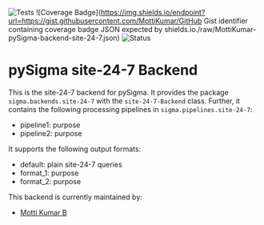 ![Tests](https://github.com/MottiKumar/pySigma-backend-site-24-7/actions/workflows/test.yml/badge.svg)
![Coverage Badge](https://img.shields.io/endpoint?url=https://gist.githubusercontent.com/MottiKumar/GitHub Gist identifier containing coverage badge JSON expected by shields.io./raw/MottiKumar-pySigma-backend-site-24-7.json)
![Status](https://img.shields.io/badge/Status-pre--release-orange)

# pySigma site-24-7 Backend

This is the site-24-7 backend for pySigma. It provides the package `sigma.backends.site-24-7` with the `site-24-7-Backend` class.
Further, it contains the following processing pipelines in `sigma.pipelines.site-24-7`:

* pipeline1: purpose
* pipeline2: purpose

It supports the following output formats:

* default: plain site-24-7 queries
* format_1: purpose
* format_2: purpose

This backend is currently maintained by:

* [Motti Kumar B](https://github.com/MottiKumar/)